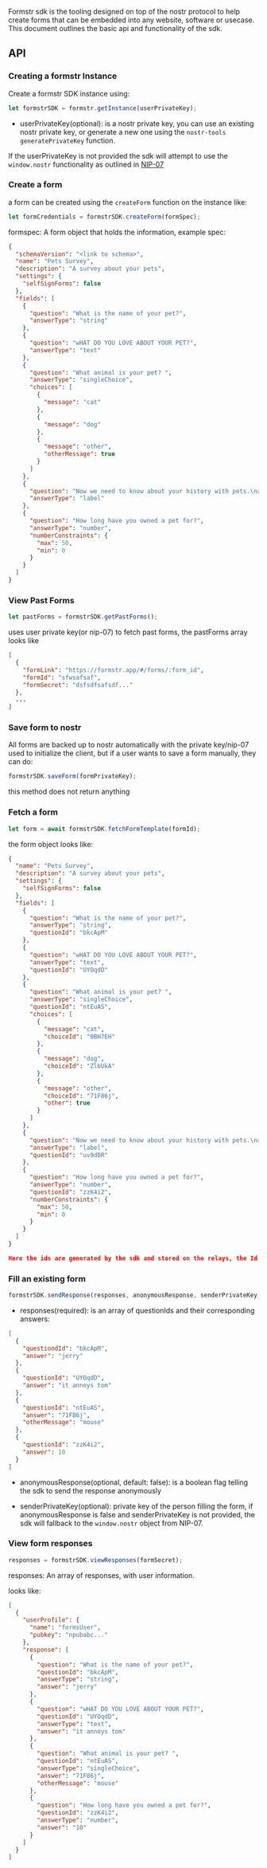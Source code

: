 Formstr sdk is the tooling designed on top of the nostr protocol to help create forms that can be embedded into any website, software or usecase. This document outlines the basic api and functionality of the sdk.

## API

### Creating a formstr Instance

Create a formstr SDK instance using:

```js
let formstrSDK = formstr.getInstance(userPrivateKey);
```

- userPrivateKey(optional): is a nostr private key, you can use an existing nostr private key, or generate a new one using the `nostr-tools` `generatePrivateKey` function.

If the userPrivateKey is not provided the sdk will attempt to use the `window.nostr` functionality as outlined in [NIP-07](https://github.com/nostr-protocol/nips/blob/master/07.md)

### Create a form

a form can be created using the `createForm` function on the instance like:

```js
let formCredentials = formstrSDK.createForm(formSpec);
```

formspec: A form object that holds the information, example spec:

```json
{
  "schemaVersion": "<link to schema>",
  "name": "Pets Survey",
  "description": "A survey about your pets",
  "settings": {
    "selfSignForms": false
  },
  "fields": [
    {
      "question": "What is the name of your pet?",
      "answerType": "string"
    },
    {
      "question": "wHAT DO YOU LOVE ABOUT YOUR PET?",
      "answerType": "text"
    },
    {
      "question": "What animal is your pet? ",
      "answerType": "singleChoice",
      "choices": [
        {
          "message": "cat"
        },
        {
          "message": "dog"
        },
        {
          "message": "other",
          "otherMessage": true
        }
      ]
    },
    {
      "question": "Now we need to know about your history with pets.\nallergies, what kinds of pet you had as a child",
      "answerType": "label"
    },
    {
      "question": "How long have you owned a pet for?",
      "answerType": "number",
      "numberConstraints": {
        "max": 50,
        "min": 0
      }
    }
  ]
}
```

### View Past Forms

```js
let pastForms = formstrSDK.getPastForms();
```

uses user private key(or nip-07) to fetch past forms, the pastForms array looks like

```json
[
  {
    "formLink": "https://formstr.app/#/forms/:form_id",
    "formId": "sfwsafsaf",
    "formSecret": "dsfsdfsafsdf..."
  },
  ...
]
```

### Save form to nostr

All forms are backed up to nostr automatically with the private key/nip-07 used to initialize the client, but if a user wants to save a form manually, they can do:

```js
formstrSDK.saveForm(formPrivateKey);
```

this method does not return anything

### Fetch a form

```js
let form = await formstrSDK.fetchFormTemplate(formId);
```

the form object looks like:

```json
{
  "name": "Pets Survey",
  "description": "A survey about your pets",
  "settings": {
    "selfSignForms": false
  },
  "fields": [
    {
      "question": "What is the name of your pet?",
      "answerType": "string",
      "questionId": "bkcApM"
    },
    {
      "question": "wHAT DO YOU LOVE ABOUT YOUR PET?",
      "answerType": "text",
      "questionId": "UYOqdD"
    },
    {
      "question": "What animal is your pet? ",
      "answerType": "singleChoice",
      "questionId": "ntEuAS",
      "choices": [
        {
          "message": "cat",
          "choiceId": "0BH7EH"
        },
        {
          "message": "dog",
          "choiceId": "ZlbUkA"
        },
        {
          "message": "other",
          "choiceId": "71F86j",
          "other": true
        }
      ]
    },
    {
      "question": "Now we need to know about your history with pets.\nallergies, what kinds of pet you had as a child",
      "answerType": "label",
      "questionId": "uv9dDR"
    },
    {
      "question": "How long have you owned a pet for?",
      "answerType": "number",
      "questionId": "zzK4i2",
      "numberConstraints": {
        "max": 50,
        "min": 0
      }
    }
  ]
}

Here the ids are generated by the sdk and stored on the relays, the Id's can be used for identifying a question or choices.
```

### Fill an existing form

```js
formstrSDK.sendResponse(responses, anonymousResponse, senderPrivateKey);
```

- responses(required): is an array of questionIds and their corresponding answers:

```json
[
  {
    "questiondId": "bkcApM",
    "answer": "jerry"
  },
  {
    "questionId": "UYOqdD",
    "answer": "it annoys tom"
  },
  {
    "questionId": "ntEuAS",
    "answer": "71F86j",
    "otherMessage": "mouse"
  },
  {
    "questionId": "zzK4i2",
    "answer": 10
  }
]
```

- anonymousResponse(optional, default: false): is a boolean flag telling the sdk to send the response anonymously

- senderPrivateKey(optional): private key of the person filling the form, if anonymousResponse is false and senderPrivateKey is not provided, the sdk will fallback to the `window.nostr` object from NIP-07.

### View form responses

```js
responses = formstrSDK.viewResponses(formSecret);
```

responses: An array of responses, with user information.

looks like:

```json
[
  {
    "userProfile": {
      "name": "formsUser",
      "pubkey": "npubabc..."
    },
    "response": [
      {
        "question": "What is the name of your pet?",
        "questionId": "bkcApM",
        "answerType": "string",
        "answer": "jerry"
      },
      {
        "question": "wHAT DO YOU LOVE ABOUT YOUR PET?",
        "questionId": "UYOqdD",
        "answerType": "text",
        "answer": "it annoys tom"
      },
      {
        "question": "What animal is your pet? ",
        "questionId": "ntEuAS",
        "answerType": "singleChoice",
        "answer": "71F86j",
        "otherMessage": "mouse"
      },
      {
        "question": "How long have you owned a pet for?",
        "questionId": "zzK4i2",
        "answerType": "number",
        "answer": "10"
      }
    ]
  }
]
```
